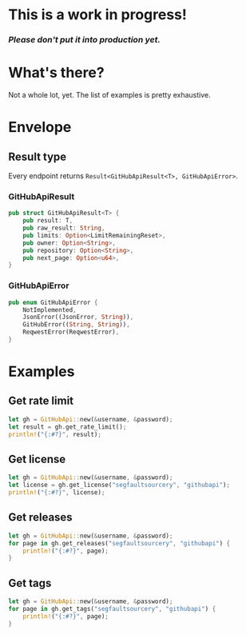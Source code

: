 # This is a work in progress!
### _Please don't put it into production yet._

# What's there?
Not a whole lot, yet. The list of examples is pretty exhaustive.

# Envelope

## Result type
Every endpoint returns `Result<GitHubApiResult<T>, GitHubApiError>`.

### GitHubApiResult
```rust
pub struct GitHubApiResult<T> {
    pub result: T,
    pub raw_result: String,
    pub limits: Option<LimitRemainingReset>,
    pub owner: Option<String>,
    pub repository: Option<String>,
    pub next_page: Option<u64>,
}
```

### GitHubApiError
```rust
pub enum GitHubApiError {
    NotImplemented,
    JsonError((JsonError, String)),
    GitHubError((String, String)),
    ReqwestError(ReqwestError),
}
```

# Examples

## Get rate limit
```rust
let gh = GitHubApi::new(&username, &password);
let result = gh.get_rate_limit();
println!("{:#?}", result);
```

## Get license
```rust
let gh = GitHubApi::new(&username, &password);
let license = gh.get_license("segfaultsourcery", "githubapi");
println!("{:#?}", license);
```

## Get releases
```rust
let gh = GitHubApi::new(&username, &password);
for page in gh.get_releases("segfaultsourcery", "githubapi") {
    println!("{:#?}", page);
}
```

## Get tags
```rust
let gh = GitHubApi::new(&username, &password);
for page in gh.get_tags("segfaultsourcery", "githubapi") {
    println!("{:#?}", page);
}
```
